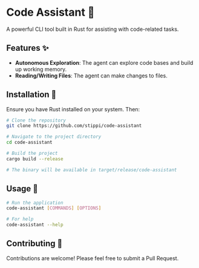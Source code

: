 # Code Assistant 🤖

A powerful CLI tool built in Rust for assisting with code-related tasks.

## Features ✨

- **Autonomous Exploration**: The agent can explore code bases and build up working memory.
- **Reading/Writing Files**: The agent can make changes to files.

## Installation 🚀

Ensure you have Rust installed on your system. Then:

```bash
# Clone the repository
git clone https://github.com/stippi/code-assistant

# Navigate to the project directory
cd code-assistant

# Build the project
cargo build --release

# The binary will be available in target/release/code-assistant
```

## Usage 📝

```bash
# Run the application
code-assistant [COMMANDS] [OPTIONS]

# For help
code-assistant --help
```

## Contributing 🤝

Contributions are welcome! Please feel free to submit a Pull Request.
